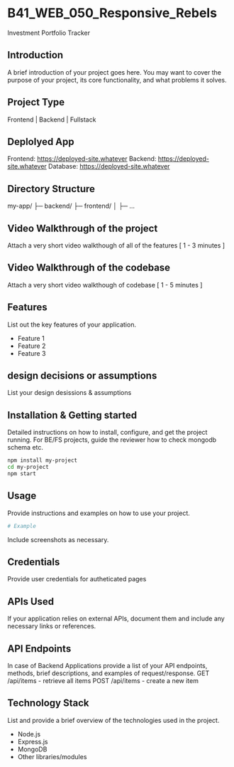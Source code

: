# B41_WEB_050_Responsive_Rebels

Investment Portfolio Tracker

## Introduction

A brief introduction of your project goes here. You may want to cover the purpose of your project, its core functionality, and what problems it solves.

## Project Type

Frontend | Backend | Fullstack

## Deplolyed App

Frontend: https://deployed-site.whatever
Backend: https://deployed-site.whatever
Database: https://deployed-site.whatever

## Directory Structure

my-app/
├─ backend/
├─ frontend/
│ ├─ ...

## Video Walkthrough of the project

Attach a very short video walkthough of all of the features [ 1 - 3 minutes ]

## Video Walkthrough of the codebase

Attach a very short video walkthough of codebase [ 1 - 5 minutes ]

## Features

List out the key features of your application.

- Feature 1
- Feature 2
- Feature 3

## design decisions or assumptions

List your design desissions & assumptions

## Installation & Getting started

Detailed instructions on how to install, configure, and get the project running. For BE/FS projects, guide the reviewer how to check mongodb schema etc.

```bash
npm install my-project
cd my-project
npm start
```

## Usage

Provide instructions and examples on how to use your project.

```bash
# Example
```

Include screenshots as necessary.

## Credentials

Provide user credentials for autheticated pages

## APIs Used

If your application relies on external APIs, document them and include any necessary links or references.

## API Endpoints

In case of Backend Applications provide a list of your API endpoints, methods, brief descriptions, and examples of request/response.
GET /api/items - retrieve all items
POST /api/items - create a new item

## Technology Stack

List and provide a brief overview of the technologies used in the project.

- Node.js
- Express.js
- MongoDB
- Other libraries/modules
